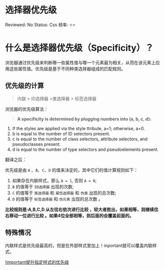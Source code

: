 # 选择器优先级

Reviewed: No
Status: Css
频率: ⭐⭐

# 什么是选择器优先级（Specificity）？

浏览器通过优先级来判断哪一些属性值与哪一个元素最为相关，从而在该元素上应用这些属性值。优先级是基于不同种类选择器组成的匹配规则。

## 优先级的计算

> 内联 > ID选择器 >类选择器 > 标签选择器

浏览器的优先级算法：

> **A specificity is determined by plugging numbers into (a, b, c, d):**
1. If the styles are applied via the style ttribute, a=1; otherwise, a=0.
2. b is equal to the number of ID selectors present.
3. c is equal to the number of class selectors, attribute selectors, and pseudoclasses present.
4. d is equal to the number of type selectors and pseudoelements present.

翻译之后：

优先级是由 `A` 、`B`、`C`、`D` 的值来决定的，其中它们的值计算规则如下：

1. 如果存在内联样式，那么 `A = 1`, 否则 `A = 0`;
2. `B` 的值等于 `ID选择器` 出现的次数;
3. `C` 的值等于 `类选择器` 和 `属性选择器` 和 `伪类` 出现的总次数;
4. `D` 的值等于 `标签选择器` 和 `伪元素` 出现的总次数 。

**比较规则是:A,B,C,D 从左往右依次进行比较 ，较大者胜出，如果相等，则继续往右移动一位进行比较 。如果4位全部相等，则后面的会覆盖前面的。**

## 特殊情况

内联样式是优先级最高的，但是在外部样式里加上！inportant就可以覆盖内联样式。

[!important提升指定样式的优先级](./important-33e3c4dd-7897-4ee6-8129-afb1930a98e4.md)